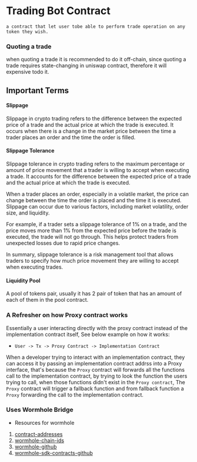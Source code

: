  # Trading Bot Contract
    a contract that let user tobe able to perform trade operation on any token they wish.

### Quoting a trade 
  when quoting a trade it is recommended to do it off-chain, since quoting a trade requires state-changing in uniswap contract, therefore it will expensive todo it.


 ## Important Terms   
 #### Slippage
  Slippage in crypto trading refers to the difference between the expected price of a trade and the actual price at which the trade is executed. It occurs when there is a change in the market price between the time a trader places an order and the time the order is filled.


 #### Slippage Tolerance  
   Slippage tolerance in crypto trading refers to the maximum percentage or amount of price movement that a trader is willing to accept when executing a trade. It accounts for the difference between the expected price of a trade and the actual price at which the trade is executed. 
  
   When a trader places an order, especially in a volatile market, the price can change between the time the order is placed and the time it is executed. Slippage can occur due to various factors, including market volatility, order size, and liquidity.

   For example, if a trader sets a slippage tolerance of 1% on a trade, and the price moves more than 1% from the expected price before the trade is executed, the trade will not go through. This helps protect traders from unexpected losses due to rapid price changes. 

   In summary, slippage tolerance is a risk management tool that allows traders to specify how much price movement they are willing to accept when executing trades.


 #### Liquidity Pool
  A pool of tokens pair, usually it has 2 pair of token that has an amount of each of them in the pool contract.


### A Refresher on how Proxy contract works
  Essentially a user interacting directly with the proxy contract instead of the implementation contract itself, See below example on how it works:
 - `User -> Tx -> Proxy Contract -> Implementation Contract`  

  When a developer trying to interact with an implementation contract, they can access it by passing an implementation contract addrss into a Proxy interface, that's because the `Proxy` contract will forwards all the functions call to the implementation contract, by trying to look the function the users trying to call, when those functions didn't exist in the `Proxy contract`, The `Proxy` contract will trigger a fallback function and from fallback function a `Proxy` forwarding the call to the implementation contract.


  ### Uses Wormhole Bridge

 - Resources for wormhole 
  1. [contract-addresses](https://wormhole.com/docs/build/reference/contract-addresses/#__tabbed_2_2)
  2. [wormhole-chain-ids](https://wormhole.com/docs/build/reference/chain-ids/#__tabbed_1_2)
  3. [wormhole-github](https://github.com/wormhole-foundation/wormhole/blob/main/ethereum/contracts/bridge/Bridge.sol)
  4. [wormhole-sdk-contracts-github](https://github.com/wormhole-foundation/wormhole-solidity-sdk/blob/main/src/interfaces/IWormhole.sol)